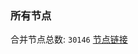 ### 所有节点
合并节点总数: `30146`
[节点链接](https://github.com/qjlxg/586/raw/refs/heads/master/sub/sub_merge_base64.txt)


